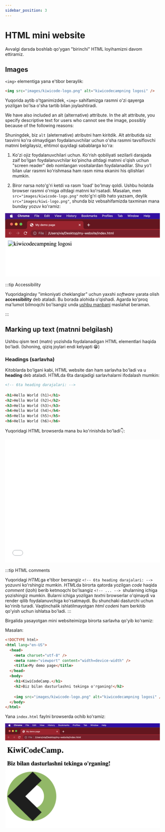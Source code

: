 ```yaml
---
sidebar_position: 3
---
```


# HTML mini website

Avvalgi darsda boshlab qo'ygan "birinchi" HTML loyihamizni davom ettiramiz.

## Images

`<img>` elementiga yana e'tibor beraylik:

```html
<img src="images/kiwicode-logo.png" alt="kiwicodecampning logosi" />
```

Yuqorida aytib o'tganimizdek, `<img>` sahifamizga rasmni o'zi qayerga yozilgan bo'lsa o'sha tartib bilan joylashtiradi.

We have also included an alt (alternative) attribute. In the alt attribute, you specify descriptive text for users who cannot see the image, possibly because of the following reasons:

Shuningdek, biz `alt` (aleternative) atributni ham kiritdik. Alt atributida siz tasvirni ko'ra olmaydigan foydalanuvchilar uchun o'sha rasmni tavsiflovchi matnni belgilaysiz, ehtimol quyidagi sabablarga ko'ra:

1. Ko'zi ojiz foydalanuvchilari uchun. Ko'rish qobiliyati sezilarli darajada zaif bo'lgan foydalanuvchilar ko'pincha *alt*dagi matnni o'qish uchun "screen reader" deb nomlangan vositalardan foydalanadilar. Shu yo'l bilan ular rasmni ko'rishmasa ham rasm nima ekanini his qilishlari mumkin.

2. Biror narsa noto'g'ri ketdi va rasm 'load' bo'lmay qoldi. Ushbu holatda browser rasmni o'rniga *alt*dagi matnni ko'rsatadi. Masalan, men `src="images/kiwicode-logo.png"` noto'g'ri qilib hato yazsam, deylik `src="images/kiwi-logo.png"`, shunda biz vebsahifamizda taxminan mana bunday yozuv ko'ramiz:

![cannot load the kiwicodecamp logo img because wrong path](./img/cannot-load-img.png)

:::tip Accessibility

Yuqoridaginday "imkoniyati cheklanglar" uchun yaxshi _software_ yarata olish **accessibility** deb ataladi. Bu borada alohida o'qishadi. Agarda ko'proq ma'lumot bilmoqchi bo'lsangiz unda [ushbu manbani](https://developer.mozilla.org/en-US/docs/Learn/Accessibility) maslahat beraman.

:::

## Marking up text (matnni belgilash)

Ushbu qism text (matn) yozishda foydalanadigan HTML elementlari haqida bo'ladi. (Ishoning, qiziq joylari endi kelyapti 😁)

### Headings (sarlavha)

Kitoblarda bo'lgani kabi, HTML website dan ham sarlavha bo'ladi va u **heading** deb ataladi. HTMLda 6ta darajadigi sarlavhalarni ifodalash mumkin:

```html
<!-- 6ta heading darajalari: -->

<h1>Hello World (h1)</h1>
<h2>Hello World (h2)</h2>
<h3>Hello World (h3)</h3>
<h4>Hello World (h4)</h4>
<h5>Hello World (h5)</h5>
<h6>Hello World (h6)</h6>
```

Yuqoridagi HTML browserda mana bu ko'rinishda bo'ladi👇:

<iframe width="100%" height="400" src="//jsfiddle.net/nomanoff/juzgy283/1/embedded/result/" allowfullscreen="allowfullscreen" allowpaymentrequest frameborder="0"></iframe>

:::tip HTML comments

Yuqoridagi *HTML*ga e'tibor bersangiz `<!-- 6ta heading darajalari: -->` yozuvni ko'rshingiz mumkin. *HTML*da birorta qatorda yozilgan _code_ haqida _comment_ (izoh)
berib ketmoqchi bo'lsangiz `<!-- ... --> `shularning ichiga yozishingiz mumkin. Bularni ichiga yozilgan *text*ni browserlar o'qimaydi va render qilib foydalanuvchiga ko'rsatmaydi. Bu shunchaki dasturchi uchun ko'rinib turadi.
Vaqtinchalik ishlatilmayotgan _html_ *code*ni ham berkitib qo'yish uchun ishlatsa bo'ladi.
:::

Birgalida yasayotgan mini websiteimizga birorta sarlavha qo'yib ko'ramiz:

Masalan:

```html title="index.html"
<!DOCTYPE html>
<html lang="en-US">
  <head>
    <meta charset="utf-8" />
    <meta name="viewport" content="width=device-width" />
    <title>My demo page</title>
  </head>
  <body>
    <h1>KiwiCodeCamp.</h1>
    <h2>Biz bilan dasturlashni tekinga o'rganing!</h2>

    <img src="images/kiwicode-logo.png" alt="kiwicodecampning logosi" />
  </body>
</html>
```

Yana `index.html` faylni browserda ochib ko'ramiz:

![kiwicodecamp mini website 1](./img//kiwi-mini-website-1.png)
